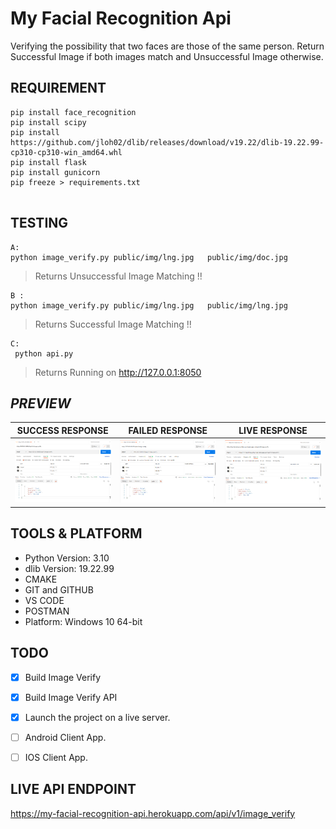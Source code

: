 # My Facial Recognition Api
 Verifying the possibility that two faces are those of the same person. 
 Return Successful Image  if both images match and Unsuccessful Image otherwise. 

## REQUIREMENT 

```
pip install face_recognition
pip install scipy
pip install https://github.com/jloh02/dlib/releases/download/v19.22/dlib-19.22.99-cp310-cp310-win_amd64.whl
pip install flask
pip install gunicorn
pip freeze > requirements.txt


```

## TESTING

 
```
A:
python image_verify.py public/img/lng.jpg   public/img/doc.jpg
```
> Returns Unsuccessful Image Matching  !! 



```
B :
python image_verify.py public/img/lng.jpg   public/img/lng.jpg
```
> Returns Successful Image Matching  !! 

```
C:
 python api.py
 ```
 > Returns Running on http://127.0.0.1:8050


## ***PREVIEW***

| SUCCESS RESPONSE | FAILED RESPONSE | LIVE  RESPONSE|
|     ------------- | ------------- | -----------|
| ![Main Page](public/screenshot/true.PNG)| ![Main Page](public/screenshot/false.PNG)| ![Main Page](public/screenshot/live.PNG)|




## TOOLS & PLATFORM
- Python Version: 3.10
- dlib Version: 19.22.99
- CMAKE
- GIT and GITHUB
- VS CODE
- POSTMAN
- Platform: Windows 10 64-bit


## TODO

- [x] Build Image Verify

- [x] Build Image Verify API

- [x] Launch the project on a live server.

- [ ] Android Client App.

- [ ] IOS Client App.





## LIVE API ENDPOINT
https://my-facial-recognition-api.herokuapp.com/api/v1/image_verify